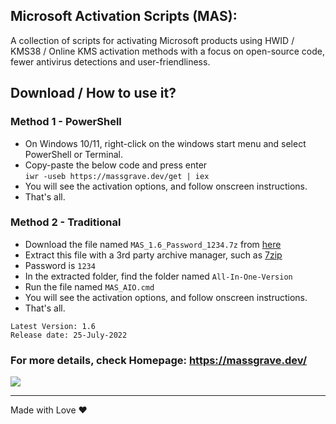 ## Microsoft Activation Scripts (MAS):

A collection of scripts for activating Microsoft products using HWID / KMS38 / Online KMS activation methods with a focus on open-source code, fewer antivirus detections and user-friendliness.

## Download / How to use it?

### Method 1 - PowerShell

-   On Windows 10/11, right-click on the windows start menu and select PowerShell or Terminal.
-   Copy-paste the below code and press enter\
    `iwr -useb https://massgrave.dev/get | iex`
-   You will see the activation options, and follow onscreen instructions.
-   That's all.

### Method 2 - Traditional

-   Download the file named `MAS_1.6_Password_1234.7z` from [here](https://github.com/massgravel/Microsoft-Activation-Scripts/releases)
-   Extract this file with a 3rd party archive manager, such as [7zip](https://www.7-zip.org/download.html)
-   Password is `1234`
-   In the extracted folder, find the folder named `All-In-One-Version`
-   Run the file named `MAS_AIO.cmd`
-   You will see the activation options, and follow onscreen instructions.
-   That's all.


```
Latest Version: 1.6
Release date: 25-July-2022
```

### For more details, check Homepage:  https://massgrave.dev/


   <a href="https://discord.gg/gjJEfq7ux8">
  <img src="https://discordapp.com/api/guilds/746721520931569757/widget.png?style=banner3" />
</a>


---




Made with Love ❤️
